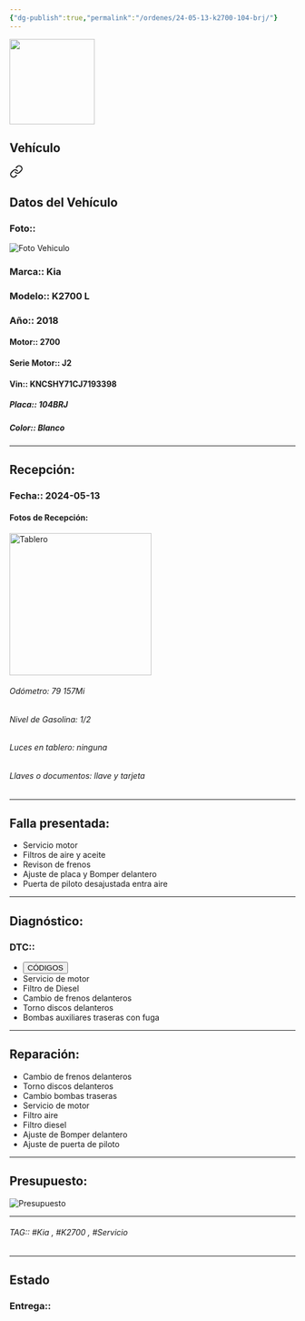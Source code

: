 ```yaml
---
{"dg-publish":true,"permalink":"/ordenes/24-05-13-k2700-104-brj/"}
---
```


<img src="https://lh3.googleusercontent.com/d/137fl3TIZ0-PU8b-Pt0bsjclwHub_u78G" width="150">

## Vehículo

<div class="transclusion internal-embed is-loaded"><a class="markdown-embed-link" href="/vehiculos/kia/k2700-104-brj/#datos-del-vehiculo" aria-label="Open link"><svg xmlns="http://www.w3.org/2000/svg" width="24" height="24" viewBox="0 0 24 24" fill="none" stroke="currentColor" stroke-width="2" stroke-linecap="round" stroke-linejoin="round" class="svg-icon lucide-link"><path d="M10 13a5 5 0 0 0 7.54.54l3-3a5 5 0 0 0-7.07-7.07l-1.72 1.71"></path><path d="M14 11a5 5 0 0 0-7.54-.54l-3 3a5 5 0 0 0 7.07 7.07l1.71-1.71"></path></svg></a><div class="markdown-embed">



## Datos del Vehículo 
### Foto:: 
<img src="https://lh3.googleusercontent.com/d/1YLnq09CJ6KIY2cGf-2MHnT4lrenGUTKi" Alt="Foto Vehiculo">

### Marca:: Kia
### Modelo:: K2700 L
### Año:: 2018
#### Motor:: 2700
#### Serie Motor:: J2
#### Vin:: KNCSHY71CJ7193398
##### Placa:: 104BRJ
##### Color:: Blanco
---


</div></div>


## Recepción:
### Fecha:: 2024-05-13
#### Fotos de Recepción: 
<img src="https://lh3.googleusercontent.com/d/" width="250" Alt="Tablero">

###### Odómetro: 79 157Mi
###### Nivel de Gasolina: 1/2
###### Luces en tablero: ninguna
###### Llaves o documentos: llave y tarjeta 

---

## Falla presentada:
- Servicio motor 
- Filtros de aire y aceite 
- Revison de frenos 
- Ajuste de placa y Bomper delantero 
- Puerta de piloto desajustada entra aire


---

## Diagnóstico:
### DTC:: 

- <a href="http"><button class="btn success">CÓDIGOS</button></a>
- Servicio de motor 
- Filtro de Diesel 
- Cambio de frenos delanteros 
- Torno discos delanteros 
- Bombas auxiliares traseras con fuga

---
## Reparación:
- Cambio de frenos delanteros 
- Torno discos delanteros 
- Cambio bombas traseras 
- Servicio de motor 
- Filtro aire 
- Filtro diesel
- Ajuste de Bomper delantero 
- Ajuste de puerta de piloto 

---

## Presupuesto:

<img src="https://lh3.googleusercontent.com/d/" Alt="Presupuesto">

---

###### TAG:: #Kia , #K2700 , #Servicio 

---

## Estado

### Entrega:: 


